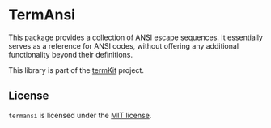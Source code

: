 # TermAnsi

This package provides a collection of ANSI escape sequences. It essentially
serves as a reference for ANSI codes, without offering any additional
functionality beyond their definitions.

This library is part of the [termKit](https://github.com/kascote/termkit)
project.

## License

`termansi` is licensed under the [MIT license](LICENSE).
